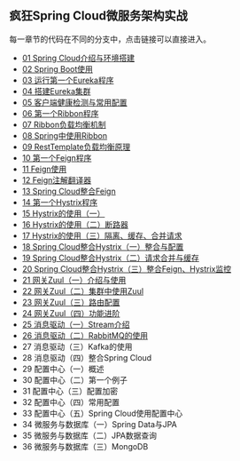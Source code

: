 ## 疯狂Spring Cloud微服务架构实战

每一章节的代码在不同的分支中，点击链接可以直接进入。

- [01 Spring Cloud介绍与环境搭建](https://github.com/elegance/spring-cloud/tree/1-01)
- [02 Spring Boot使用](https://github.com/elegance/spring-cloud/tree/1-02/first-spring-boot)
- [03 运行第一个Eureka程序](https://github.com/elegance/spring-cloud/tree/1-03/first-eureka)
- [04 搭建Eureka集群](https://github.com/elegance/spring-cloud/tree/1-04/first-eureka)
- [05 客户端健康检测与常用配置](https://github.com/elegance/spring-cloud/tree/1-05/eureka-conf-health)
- [06 第一个Ribbon程序](https://github.com/elegance/spring-cloud/tree/1-06/first-ribbon)
- [07 Ribbon负载均衡机制](https://github.com/elegance/spring-cloud/tree/1-07/ribbon-1-07)
- [08 Spring中使用Ribbon](https://github.com/elegance/spring-cloud/tree/1-08/ribbon-108)
- [09 RestTemplate负载均衡原理](https://github.com/elegance/spring-cloud/tree/1-09/resttemplate-lb-principle)
- [10 第一个Feign程序](https://github.com/elegance/spring-cloud/tree/1-10/first-feign)
- [11 Feign使用](https://github.com/elegance/spring-cloud/tree/2-01/feign-02)
- [12 Feign注解翻译器](https://github.com/elegance/spring-cloud/tree/2-02/feign-03)
- [13 Spring Cloud整合Feign](https://github.com/elegance/spring-cloud/tree/2-03/ch-02-03)
- [14 第一个Hystrix程序](https://github.com/elegance/spring-cloud/tree/2-04/ch-02-04)
- [15 Hystrix的使用（一）](https://github.com/elegance/spring-cloud/tree/2-05/ch-02-05)
- [16 Hystrix的使用（二）断路器](https://github.com/elegance/spring-cloud/tree/2-06/ch-02-06)
- [17 Hystrix的使用（三）隔离、缓存、合并请求](https://github.com/elegance/spring-cloud/tree/2-07/ch-02-07)
- [18 Spring Cloud整合Hystrix（一）整合与配置](https://github.com/elegance/spring-cloud/tree/2-08/ch-02-08)
- [19 Spring Cloud整合Hystrix（二）请求合并与缓存](https://github.com/elegance/spring-cloud/tree/2-09/ch-02-09)
- [20 Spring Cloud整合Hystrix（三）整合Feign、Hystrix监控](https://github.com/elegance/spring-cloud/tree/2-10/ch-02-10)
- [21 网关Zuul（一）介绍与使用](https://github.com/elegance/spring-cloud/tree/3-01/ch-03-01)
- [22 网关Zuul（二）集群中使用Zuul](https://github.com/elegance/spring-cloud/tree/3-02/ch-03-02)
- [23 网关Zuul（三）路由配置](https://github.com/elegance/spring-cloud/tree/3-03/ch-03-03)
- [24 网关Zuul（四）功能进阶](https://github.com/elegance/spring-cloud/tree/3-04/ch-03-04)
- [25 消息驱动（一）Stream介绍](https://github.com/elegance/spring-cloud/tree/3-05/ch-03-05)
- [26 消息驱动（二）RabbitMQ的使用](https://github.com/elegance/spring-cloud/tree/3-06/ch-03-06)
- 27 消息驱动（三）Kafka的使用
- 28 消息驱动（四）整合Spring Cloud
- 29 配置中心（一）概述
- 30 配置中心（二）第一个例子
- 31 配置中心（三）配置加密
- 32 配置中心（四）常用配置
- 33 配置中心（五）Spring Cloud使用配置中心
- 34 微服务与数据库（一）Spring Data与JPA
- 35 微服务与数据库（二）JPA数据查询
- 36 微服务与数据库（三）MongoDB